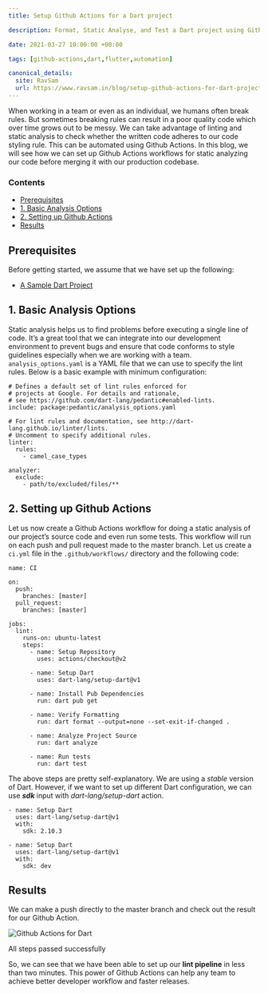 ```yaml
---
title: Setup Github Actions for a Dart project

description: Format, Static Analyse, and Test a Dart project using Github Actions.

date: 2021-03-27 10:00:00 +00:00

tags: [github-actions,dart,flutter,automation]

canonical_details:
  site: RavSam
  url: https://www.ravsam.in/blog/setup-github-actions-for-dart-project/
---
```


When working in a team or even as an individual, we humans often break rules. But sometimes breaking rules can result in a poor quality code which over time grows out to be messy. We can take advantage of linting and static analysis to check whether the written code adheres to our code styling rule. This can be automated using Github Actions. In this blog, we will see how we can set up Github Actions workflows for static analyzing our code before merging it with our production codebase.

### Contents

*   [Prerequisites](#prerequisites)
*   [1\. Basic Analysis Options](#1-basic-analysis-options)
*   [2\. Setting up Github Actions](#2-setting-up-github-actions)
*   [Results](#results)

Prerequisites
-------------

Before getting started, we assume that we have set up the following:

*   [A Sample Dart Project](https://github.com/ravgeetdhillon/dart_shelf_server_sample)

1\. Basic Analysis Options
--------------------------

Static analysis helps us to find problems before executing a single line of code. It’s a great tool that we can integrate into our development environment to prevent bugs and ensure that code conforms to style guidelines especially when we are working with a team. `analysis_options.yaml` is a YAML file that we can use to specify the lint rules. Below is a basic example with minimum configuration:

```
# Defines a default set of lint rules enforced for
# projects at Google. For details and rationale,
# see https://github.com/dart-lang/pedantic#enabled-lints.
include: package:pedantic/analysis_options.yaml

# For lint rules and documentation, see http://dart-lang.github.io/linter/lints.
# Uncomment to specify additional rules.
linter:
  rules:
    - camel_case_types

analyzer:
  exclude:
    - path/to/excluded/files/**
```

2\. Setting up Github Actions
-----------------------------

Let us now create a Github Actions workflow for doing a static analysis of our project’s source code and even run some tests. This workflow will run on each push and pull request made to the master branch. Let us create a `ci.yml` file in the `.github/workflows/` directory and the following code:

```
name: CI

on:
  push:
    branches: [master]
  pull_request:
    branches: [master]

jobs:
  lint:
    runs-on: ubuntu-latest
    steps:
      - name: Setup Repository
        uses: actions/checkout@v2
      
      - name: Setup Dart
        uses: dart-lang/setup-dart@v1

      - name: Install Pub Dependencies
        run: dart pub get

      - name: Verify Formatting
        run: dart format --output=none --set-exit-if-changed .

      - name: Analyze Project Source
        run: dart analyze
      
      - name: Run tests
        run: dart test
```

The above steps are pretty self-explanatory. We are using a *stable* version of Dart. However, if we want to set up different Dart configuration, we can use ***sdk*** input with *dart-lang/setup-dart* action.

```
- name: Setup Dart
  uses: dart-lang/setup-dart@v1
  with:
    sdk: 2.10.3

- name: Setup Dart
  uses: dart-lang/setup-dart@v1
  with:
    sdk: dev
```

Results
-------

We can make a push directly to the master branch and check out the result for our Github Action.

![Github Actions for Dart](https://www.ravsam.in/assets/images/blog-assets/dart-github-actions.png)

All steps passed successfully

So, we can see that we have been able to set up our **lint pipeline** in less than two minutes. This power of Github Actions can help any team to achieve better developer workflow and faster releases.
    